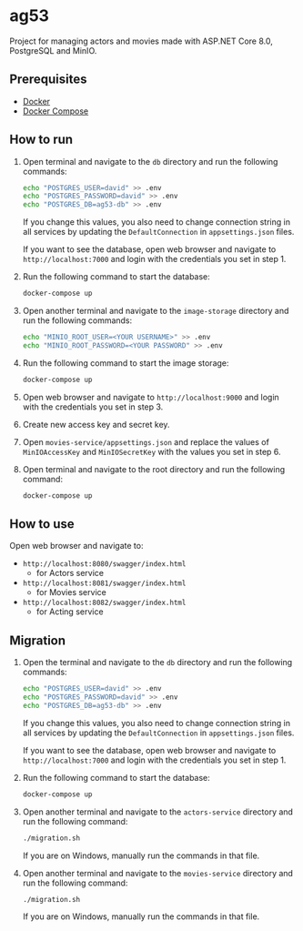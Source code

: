# ag53

Project for managing actors and movies made with ASP.NET Core 8.0, PostgreSQL and MinIO.

## Prerequisites

- [Docker](https://www.docker.com/)
- [Docker Compose](https://docs.docker.com/compose/)

## How to run

1. Open terminal and navigate to the `db` directory and run the following commands:
   ```bash
   echo "POSTGRES_USER=david" >> .env
   echo "POSTGRES_PASSWORD=david" >> .env
   echo "POSTGRES_DB=ag53-db" >> .env
   ```
   If you change this values, you also need to change connection string in all services by updating
   the `DefaultConnection` in `appsettings.json` files.

   If you want to see the database, open web browser and navigate to `http://localhost:7000` and login with the
   credentials you set in step 1.
2. Run the following command to start the database:
   ```bash
   docker-compose up
   ```
3. Open another terminal and navigate to the `image-storage` directory and run the following commands:
   ```bash
   echo "MINIO_ROOT_USER=<YOUR USERNAME>" >> .env
   echo "MINIO_ROOT_PASSWORD=<YOUR PASSWORD" >> .env
   ```
4. Run the following command to start the image storage:
    ```bash
   docker-compose up
    ```
5. Open web browser and navigate to `http://localhost:9000` and login with the credentials you set in step 3.
6. Create new access key and secret key.
7. Open `movies-service/appsettings.json` and replace the values of `MinIOAccessKey` and `MinIOSecretKey` with the
   values you set in step 6.
8. Open terminal and navigate to the root directory and run the following command:
   ```bash
   docker-compose up
   ```

## How to use

Open web browser and navigate to:

- `http://localhost:8080/swagger/index.html`
    - for Actors service
- `http://localhost:8081/swagger/index.html`
    - for Movies service
- `http://localhost:8082/swagger/index.html`
    - for Acting service

## Migration

1. Open the terminal and navigate to the `db` directory and run the following commands:
   ```bash
   echo "POSTGRES_USER=david" >> .env
   echo "POSTGRES_PASSWORD=david" >> .env
   echo "POSTGRES_DB=ag53-db" >> .env
   ```
   If you change this values, you also need to change connection string in all services by updating
   the `DefaultConnection` in `appsettings.json` files.

   If you want to see the database, open web browser and navigate to `http://localhost:7000` and login with the
   credentials you set in step 1.
2. Run the following command to start the database:
   ```bash
   docker-compose up
   ```
3. Open another terminal and navigate to the `actors-service` directory and run the following command:
   ```bash
   ./migration.sh
   ```
   If you are on Windows, manually run the commands in that file.
4. Open another terminal and navigate to the `movies-service` directory and run the following command:
   ```bash
   ./migration.sh
   ```
   If you are on Windows, manually run the commands in that file.

